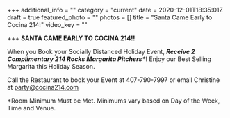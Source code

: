 +++
additional_info = ""
category = "current"
date = 2020-12-01T18:35:01Z
draft = true
featured_photo = ""
photos = []
title = "Santa Came Early to Cocina 214!"
video_key = ""

+++
**SANTA CAME EARLY TO COCINA 214!!**

When you Book your Socially Distanced Holiday Event, ___Receive 2 Complimentary 214 Rocks Margarita Pitchers*___! Enjoy our Best Selling Margarita this Holiday Season.

  
Call the Restaurant to book your Event at 407-790-7997 or email Christine at party@cocina214.com

\*Room Minimum Must be Met. Minimums vary based on Day of the Week, Time and Venue.